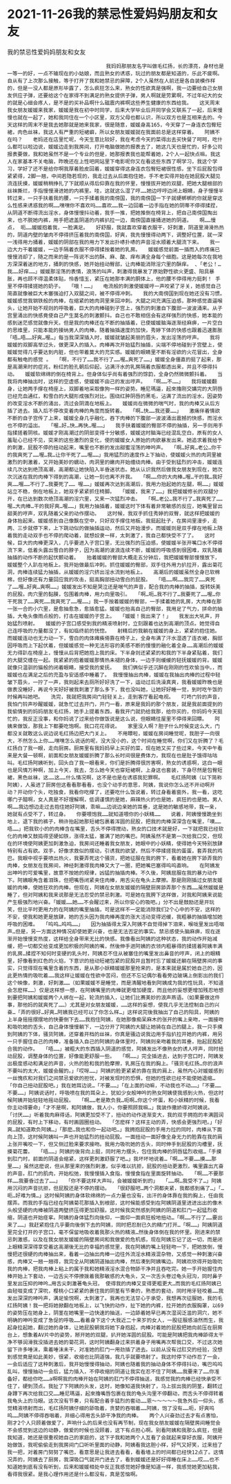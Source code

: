 # 2021-11-26我的禁忌性爱妈妈朋友和女友



我的禁忌性爱妈妈朋友和女友



                
									我妈妈那朋友名字叫做毛红扬，长的漂亮，身材也是一等一的好，一点不输现在的小姑娘，而且熟女的诱惑，玩过的朋友都是知道的，乐此不疲啊。自从有了上次那么接触，等于打开了我和她禁忌的屏障，2个人虽然在人前还是各自装模作样的，但是一没人都是原形毕露了，怎么疯狂怎么来，熟女的性欲真是强啊，我一边要给自己女朋友供应子弹，还要给这个在家得不到满足的熟女提供子弹，男人啊就是劳累啊，不过年纪大的女的就是心细会疼人，是不是的买补品啊什么磁震内裤啊这些养生健康的东西给我。　　这天周末我女朋友媛媛来我家，媛媛是我在初中时同学，后来大学毕业后开同学会又联系了一起，后来慢慢也就在一起了，她和我同住在一个小区里，双方父母也都认识，所以双方也是互相来去的。今天这样的周末不是我去她那就是她来我家，很是随意，媛媛身高165，今天穿了一身连衣包臀短裙，肉色丝袜，我这人有严重的短裙癖，所以女朋友媛媛就在我面前总是这样穿着。　　阿姨不在吗？　　老妈还在店里忙呢，今天生意比较好，我在考虑今天的菜得出去买快餐了呵呵，吃什么都可以啦边说，媛媛边走到我房间，打开电脑做她的报表去了，她这几天也是忙的，好多公司报表要做，我和她虽然不是一个专业的但是，她那报表我也能帮着她，2个人一起快点嘛。我这人在家基本不关电脑，昨晚还在上性吧网站里下电影呢你又在看这些东西了啊学习，我这个学习，学好了还不是给你啊我厚着脸皮回着，媛媛穿得这身连衣包臀短裙很性感，坐下后屁股包得紧紧得，2脚一翘，中间若隐若现的，我走过去从后面抱住她，手不老实得开始在她屁股大腿见流连抚摸，媛媛稍稍挣扎了下就顺从得后仰靠在我的怀里，慢慢拔开她的双腿，把她大腿根部的丝袜撕烂，手指慢慢滑进她的内裤里。哇，这就这么湿了哼……她边哼哼边闭上眼睛，身子慢慢半转过来，一只手扶着我的腰，一只手揉着我的南傍国，我的南傍国一下子就硬梆梆的你就是穿这么性感来诱惑我的啊……嘿嘿你不喜欢吗……喜欢……我一边回着一边手指在她的阴蒂不停得揉捏，从阴道不断得流出淫水，身体慢慢抖动着，我手一推，把她推倒在椅背上，把自己南傍国掏出来，也不脱她内裤，用手把遮盖阴道的内裤扒拉一边，南傍国直接捅进她的阴道。　　啊……慢点， 呃……媛媛抱着我，一脸满足。　　好舒服，我就喜欢穿着衣服干，好刺激，阴道里滑滑热热的，阴道内壁的皱肉不停得挤压着我的南傍国，好爽，我先慢慢得动两下，调整好位置，就一深一浅得用力捅着，媛媛的阴部在我的用力下发出扑哧扑哧的声音淫水顺着大腿流下来。　　我一边大力干着媛媛，一边手隔着衣服不停得揉按着她的乳房。　　媛媛感觉前面一插而入的疼痛已慢慢消却了，随之而来的是一阵说不出的酥、麻、酸、痒布满全身每个细胞。这是她每次在我地方深深着迷的地方，捅刺的快感，她开始扭动臀部，让肉棒能消除淫穴里的酥痒。 、「老公！…我……好痒……」媛媛那淫荡的表情，浪荡的叫声，刺激得我暴发了原始野性欲火更盛、阳具暴 胀，再也顾不得温柔体贴，怜香惜玉，紧压在她那丰满的胴体上，他的腰不停得用力挺刺！ 手里不停得揉搓她的奶子。　　「哦！……」　　电流般的刺激使媛媛哼一声咬紧了牙关，她感觉自己简直就像被巨大木塞强迫打入双腿之间，被不停得冲刺。　　我的大南傍国到现在她还没有习惯。　　媛媛感觉我钢铁般的肉棒，在缩紧的她肉洞里来回冲刺。大腿之间充满压迫感，那种感觉直逼喉头，让她开始不规则的呼吸着，巨大的肉棒碰到子宫上，强烈的刺激自下腹部一波波涌来。从子宫里涌出的快感竟使自己产生莫名的刺激颤抖。自己也不敢相信会有这样强烈的快感，她本能的感到迷茫感觉就像升天。但是我的肉棒还在不断的抽插着，已使媛媛脑海逐渐经麻痹，一片空白的思维里，只能本能的接纳男人的肉棒。随着抽插速度的加快，秀婷下体的快感也跟着迅速膨胀「唔…唔……好爽…喔…」每当我深深插入时，媛媛就皱起美丽的眉头，发出淫荡的哼声。　　我将媛媛的双脚高举过头，做更深入的插入。肉棒再次开始猛烈抽插，尖端不停地碰到子宫壁上，使媛媛觉得几乎要达到内脏，但也带着莫大的充实感。媛媛的眼睛里不断有淫欲的火花冒出，全身都有触电的感觉 。　　「啊，不行了……我不行了……喔…爽死了……」媛媛全身僵直的挺了起来，那是高潮来时的症兆，粉红的脸孔朝后仰起，沾满汗水的乳房隔着衣服都透出来，并且不停得抖动。　　媛媛软绵绵的倒在椅背上。但身体似乎尚有着强烈的馀韵，全身仍然微微颤抖着。　　当我将肉棒抽出时，这样的空虚感，使媛媛不由己的发出哼声。　　「啊……不……」　　我将媛媛翻身，让她两手撑在椅座上，双脚着地采取像狗一样的姿势。睡尼瑪逼，起來擼刚交媾完的大阴唇已经充血通红，和雪白的大腿形成强烈对比。围绕红肿阴唇的黑毛，沾满了流出的淫水，因姿势的改变淫水不断的涌出，流过会阴滴在地板上。　　媛媛尚在微微的喘气时，我的肉棒又从后方插了进去。插入后不停改变着肉棒的角度而旋转着。　　「啊…快……我还要……」　　激痛伴着情欲不断的自子宫传了上来，媛媛全身几乎融化，吞下肉棒的下腹部一波波涌出震撼的快感，而淫水也不停的溢出。　　「喔…好…快…再快…喔……」　　我手扶着媛媛的臀部不停的抽插，另一手则用手指揉搓着阴核。媛媛才刚高潮过的阴部变得十分敏感，媛媛这时脑海已经混乱空白，原有的女人羞耻心已经不见，突来的这些激烈的变化，使的媛媛女人原始的肉欲暴发出来。她追求着我给予的刺激，屁股不停的扭动起来，嘴里也不断的发出甜蜜淫荡的呻吟声。　　「啊…好爽…老公…你干的我爽死了……喔…我…让你干死了……喔……」我用猛烈的速度作上下抽动，使媛媛火热的肉洞里被激烈的刺激着，又开始美妙的蠕动，肉洞里的嫩肉开始缠绕肉棒。由于受到猛烈的冲击，媛媛连续几次达到绝顶高潮，高潮都让她快陷入半昏迷状态。她从认识我然后做我女朋友到现在，她次次沉迷在我的肉棒下得到的高潮，让她一刻也离不开我。　　「啊……你的大肉棒…喔…干的我…我好爽……喔……不行了…我要死了…… 喔……」媛媛再次达到高潮后，我用力抬起她的左腿，啊……」媛媛站立不稳，倒在地板上，她双手紧紧抓住椅脚。　　「媛媛，我来了……」我把媛媛修长的双腿分开，在已达到数次绝顶高潮的淫穴里，又来一次猛烈冲击。　　「啊…老公…我不行了…我爽死了……喔…大肉棒…干的我好爽…喔……」我用力抽插着，媛媛这时下体有着非常敏感的反应，她嘴里冒出甜美的哼声，双乳随着父亲的动作摆动。　　这时候，我双手抓住秀婷的双臀，就这样把媛媛的身体抬起来。媛媛感到自己像飘在空中，只好双手撑住地板。我挺起肚子，在房间里漫步，走两、三步就停下来，上下跳动似的做抽插运动，然后又开始漫步。而媛媛则是双手撑在地板上随着我的走动双手也不停的爬动着，就想奴隶一样，太刺激了，我自己都快受不了了。　　这时候，巨大的肉棒更深入，几乎要进入子宫口里，无比强烈的压迫感，使媛媛半张开嘴口水不停得流下来，低着头露出雪白的脖子，因为高潮的波浪连续不断，媛媛的呼吸感到很困难，双乳随着抽插的动作不断的起伏颤动着。　　抬着媛媛的臀部大概走五分钟后，我把媛媛臀部慢慢放下，媛媛整个人趴在地板上。我开始做最后冲刺。抓住媛媛的臀部，双手往外用力扒拉开，露出菊花洞，肉棒连续猛力抽插，从媛媛的淫穴挤出淫水流到地板上。　　高潮后的媛媛虽然全身已软棉棉，但好像还有力量回应我的攻击，挺高胸部扭动雪白的屁股。　　「唔……啊……我完了……爽死了……喔…好爽…爽啊……」媛媛发出不知是哭泣还是喘气的声音，配合我的肉棒的抽插，旋转妖美的屁股。肉穴里的黏膜，包围着肉棒，用力向里吸引。　　「啊…呃…我不行了…我要死了……喔…你干死我了……爽死……我爽死了……喔……」我一手按着媛媛的臀部，一手揉着她的乳房，大肉棒在那一张一合的小穴里，是愈抽愈急，愈插愈猛。媛媛也抬高自己的臀部，我用足了气力，拼命的抽插，大龟头像雨点般的，打击在媛媛的子宫上。　　「媛媛！我出来了！」　　我发出大吼声，开始猛烈喷射。　　媛媛的子宫口感受到我的精液喷射时，立刻跟着也达到高潮的顶点。她觉得自己连呼吸的力量都没了，有如临终前的恍惚。　　射精后的我躺在媛媛的身上，紧紧的抱住她。而媛媛连动也无力动一下，雪白的肉体瘫痪倚靠在椅子上，全身布满了汗水湿透了连衣裙，胸部因呼吸而上下起伏着，但媛媛感觉一种无法形容的美感不断的慢慢的融化着全身……高潮后的媛媛无力得趴在椅座上，慢慢从后背把她抱上我的床。下半身则还紧紧的和我的下半身紧贴着，我们的大腿交缠在一起。我紧紧的抱着媛媛那情热未褪的身体，一边手则缓缓的轻抚媛媛的背。媛媛就像只温驯的猫般的闭着眼睛，接受我的爱抚。　　我们俩似乎还沉醉在刚刚的性欢愉当中。，而媛媛也在满足之后的充盈与安适感中睡着了。 我慢慢抽出肉棒，媛媛在我抽出肉棒的过程中轻皱下眉头，一拧了一声，我则起来去厕所好好洗了一下，运动过后洗澡真爽，我看媛媛昨晚也是做表没睡好，再说今天好好被我刺激了那么多下，我也没叫她，让她好好睡一觉，到时吃午饭的时候再叫她吧。　　洗完，我就把我房间门轻轻关上，走到客厅看起电视。　　叮咚门铃的声音，我怕门铃声吵醒媛媛，就急忙过去开门，开门一看，原来是我妈的那个朋友，就是我前面提到的我偷情到的妈妈朋友毛红扬，她手上提着东西，看我开门就扔给我那，给你买的，你妈妈今天挺忙的，我反正没事，和你妈说了过来给你做饭说是这么说，但眼睛往屋里不停得来回瞟。　　阿姨来做饭，那我上下都要吃饱啊。我口花花得说。　　家里没人啊？胆子什么时候变这么大，门都没关就敢这么说边说毛红扬边把大门关上。　　不用瞟啦，媛媛在房间睡觉呢，我胆子一向很大，不然怎么上你……嘿嘿怎么说话的呢，没大没小的，这个时间在睡觉啊，你们又在折腾了？毛红扬白了我一眼，走向厨房。厨房里有我妈妈早上买好的菜，现在她又买了些过来，今天中午看来是大餐一顿啊，前面和女朋友媛媛折腾了那么长时间很是费体力，我现在也是肚子饿得咕咕叫。毛红扬阿姨听到，回头白了我一眼看来，你们是折腾得很厉害啊，熟女的诱惑啊，这白一眼也是风情万种啊，加上今天，我去，怎么她今天也穿短裙啊，上身这也套装，下身尽然是包臀短裙，黑色丝袜，这……这……什么情况啊，这不是也是在诱惑我犯罪啊。　　毛红扬阿姨（以下简称阿姨），人虽进了厨房但这看看那看看，也没个动手的意思，阿姨，我说你怎么还不开动啊开动？开动你个头，吃独食，我看你吃撑了，还要吃什么饭说着，转过身看着窗外，我一看，这吃哪门子醋啊，女人真是不好理解啊，低调谨慎的是她，麻辣热火的也是她，疯狂的也是她。男人啊……我边想边走过去抱住她好阿姨，乖嘛……边说边亲她的耳垂，这是她的敏感地带，我一亲，她就有点受不了，转过身。　　你要喂饱我……就知道喂你的小妖精……　　说着，阿姨慢慢跪坐到地上，退下我的裤子，稍许抬起她那短裙包裹着浑圆的屁股，把我的肉棒深深含在嘴里，「噢……唔……」把我软小的的肉棒含在嘴里，舌头不停得搅动，熟女的口技术就是好，一下就把我已经软化的肉棒又鼓捣得坚硬如铁，涨得太猛，塞满了她的嘴巴。阿姨虽然不是第一次给我口交，但现在的环境使阿姨更加刺激急迫，我房间还睡着我女朋友，她眼中的小妖精，使得她今天特别放肆特别有占有欲。双手，好像求救似的摆动，引诱我的欲望，然后不停揉搓我的蛋蛋，套弄我的鸡巴。我眼中视乎要喷出热火，我要弄死这个骚货，把她征服在我的胯下，看着她在胯下舔弄我的肉棒，女朋友在我房间，神经刺激得我肉棒又大了一圈，把她嘴巴塞得呜呜直响。　　在阿姨发出呻吟的可爱嘴里，故意不按她的规律，凶猛的抽插肉棒。不久後，阿姨屈服在我的暴力动作下。阿姨眼角含着泪珠，但把嘴唇闭紧夹住肉棒，用舌尖在龟头上摩擦。那是刚刚插过女朋友媛媛的肉棒，使她狂欢的肉棒。但现在，阿姨在女朋友媛媛的隔壁厨房舔弄那个东西……虽然媛媛是睡了，但对阿姨和我来说那是无法忍受的禁忌刺激。可是她在我胯下这样做，对我和阿姨来说能产生极强烈地兴奋。「媛媛……她……不会醒过来，所以你安心的吸吧。」分不出是鼓励还是开玩笑，但比平时更用力的在阿姨的嘴里抽插，可是这样不一定能消除我们2个心中的不安，这样的不安，使我和她更是放肆，她的舌头因为我肉棒再度的涨大活动变得迟缓，我粗暴的抽插增加她呼吸的困难。　　「呜呜…呜呜……」　　因为抽插得太深入阿姨不自觉得掉下泪来，喉咙里发出唔咽声…但是，另一方面这种情况却使她更兴奋，也是无法否定的事实。禁忌感使头脑麻痹，现在逐渐开始慢慢变热度，这样给全身带来无比的快感。我像看出阿姨的这种状态，我的动作开始减缓，把一切都交给变成更加积极的阿姨的嘴，然後伸手进阿姨的衣领内粗暴得的揉搓着阿姨丰满的乳房…揉捏不知何时变硬的乳头时，阿姨忍不住从被塞住的嘴里发出鼻音的哼声，闭上的眼精里，好像看到红色的火焰，下意识的扭动短裙包紧的屁股并且暂时忘了媛媛还躺在隔壁房间的事实，只觉得现在嘴里含着的东西，是从那小妖精媛媛那里抢来的，是本来就是属於她自己的，因此更热情的吸吮着……我这样让媛媛在性欲中苦闷，但还不忘记偶尔看看旁边玻璃上倒影出的我们这个映像，刺激，好刺激……（如果媛媛不是睡觉，而是清醒地看到阿姨成为我的性玩具，不知道会怎麽样……）仅是这样想一想，在阿姨嘴里的肉棒就更增加硬度，而且他的妄想更增加残忍地想到要把阿姨和媛媛两个人绑在一起，轮流的插入，让她们比赛美妙的浪声燕语。（如果要做这件事，那他妈的就爽死了……）尤其是对女朋友媛媛，……这样的妄想，使我几乎无法控制自己的兴奋…「弄的很好…好爽…阿姨我已经可以了你怎么样…」这样说完後我抽出了自己的阳具，阿姨的上半身摇摇摆摆地的快要倒下去……我抱住阿姨，在她那像痴呆麻木的张开的嘴上亲吻，一面接吻和吸吮她的舌头，自己身体慢慢躺下，一边分开了阿姨的大腿让她骑在自己的腿上，我一只手摸到阿姨的下体，骚货阿姨，还穿着开档的丝袜，你真是骚边说我边用手指扒拉开她的内裤，用另一只手握住自己的肉棒，准备插入自己的阿姨的身体里时，阿姨则亲吻着我的耳垂，抬起屁股配合我的动作。　　「唔……」被粗大的东西插入阴道的感觉，阿姨发出不像熟女的诱人哼声，同时扭动屁股，调整身体的位置，好像能更舒服一些。　　「啊……」完全插进去，达到子宫口时，阿姨发出极度感动和满足的声音，火热的脸和我的脸摩擦，乳房压在我的胸上。「骚货毛红扬…你的浪声不要叫的太大，媛媛会醒的。」「哎呀……」阿姨的脸更紧紧的靠在我的肩上，虽然内心对媛媛感到一丝愧疚和对我们之间禁忌爱欲的担忧，对被发现时的恐惧，但她的性欲已经不能使她退缩…「你自己扭动屁股吧。」我在她耳边说…「不要……」「在上面的动嘛，不动我也不动……」「不要……不要……」阿姨说话时，呼吸喷在我的耳朵上，犹如少女般呻吟的熟女阿姨使我感到火热，但这时候阿姨开始轻轻地摇动屁股。　　「啊……老是欺负我…呃啊…你这个坏蛋，和小妖精的时候，我看你主动得要命」「才不是啊，和阿姨做，我人小，你要照顾我嘛…」我装作撒娇得对阿姨说。　　「讨厌……」听着我肉麻得话，阿姨更加受不了，扭动的动作逐渐变大，我的双手拥抱的丰满圆润的屁股，有时上下移动，有时画圆圈扭动。　　「怎麽样？这样主动的弄，快感会更强烈吧。」「好爽…就知道欺负阿姨…」「那麽…我也和你一起动吧…」我拥抱屁股的手用力拉的同时，肉棒从下面向上顶，这时候阿姨叫一声也开始猛烈的扭动屁股。一面扭动一面好像全身无力的脸靠在我的肩上张开嘴咬一下，但又侧过脸来要求接吻。我用力吸吮她的舌头，同时伸手到屁股的沟槽里，抚摸菊花蕾。　　「唔……」阿姨的後背向上挺，同时用力摆头，包住我肉棒的阴唇猛烈收缩…「手摸到肛门时，前面的阴道会缩紧，这样更刺激舒服了吧…」我坏坏地说着…「啊……不要……摸……那里……」虽然这麽说，但从那里来的强烈剌激，似乎难以抗拒，屁股的扭动更激烈，嘴里露出亢奋的声音。肛门的肌肉，开始松弛，我慢慢插入食指，慢慢食指在里面旋转抽动。　　「啊……不要那样……我要昏过去了……」　　「你不要这样大声叫，会被媛媛听到的」　　「……啊…我受不了…」阿姨用沉闷的声音抗拒，但屁股还是不停的摆动。　　「很舒服吧…两个洞都夹紧，我都感到痛了…」「…呃…好难为情…」这时候阿姨的身体软绵绵的一点力量也没有，出汗的身体靠在我的胸上，任由我摆弄。而我的手指已经在阿姨菊花那插入到根部，这时候能感受到在阿姨阴道里进进出出的像木头般坚硬的肉棒被阴道两壁挤压得更加舒服。这时候我突然感到阿姨的阴道和肛门一起猛烈收缩，阴道也开始痉挛。阿姨的身体猛烈向後仰，一面仰一面疯狂般地扭动…「啊……不行了……要出来了……」我赶紧抱住几乎要向後倒下去的阿姨，同时把忍耐已久的精门打开…「啊……」阿姨阴道里完全打开的子宫口，毫不保留地吸收着我那火热的精液…然後身体倒在我的怀里。刚进来的禁忌刺激感，以及在我女朋友媛媛的隔壁房间和我做爱的危机感，现在阿姨忘记了这一切，而是闭上眼精深深得享受着这高潮後无比的幸福的感觉里，我在阿姨的嘴上轻轻吻一下，把她放倒，慢慢把还很硬的肉棒抽出来，看着一边抽出肉棒一边往外流淫水精液混杂物，又感觉一种刺激兴奋感，肉棒又一翘一翘得，我完全从阿姨阴道抽出肉棒，然后凑到阿姨嘴边。阿姨欢欣得开始吸吮我的肉棒，把我肉棒上粘上的属于我和她精液淫水混合物舔干净并且吞吃完。她一手开始握住肉棒开始上下套动，一边舌尖不停撩拨着我那敏感的大龟头，又一次舌头卷过龟头冠沟，同时鼻子里发出压抑的呻吟…用舌尖刺激著龟头冠， 使得我的肉棒又变得更粗更大…而我的毛红扬阿姨已由轻啜变成了深吮，樱桃小口紧紧的裹住我的阴茎有节奏的，熟悉的套动，同时用牙轻咬着……我发出深深的呻吟声，满足愉悦啊，太刺激了。我再也无法甘心于承受，我想再次征服她，我的毛红扬阿姨！我一把将她掀翻在地板上，以飞快的动作，扯下她的内裤，拉开她的衣服胸罩，以69的姿势压在她身上，阴茎在她嘴里一边快速的抽送，一边舔着她早已再次湿润泛滥的洞穴，她不明确的呻吟变成了急促的呼吸……看着身下这个大我近二十来岁的女人，一股征服感油然而生，我起身拉起她，翻过她的身体，让她屁股朝我将她下身抱起，肉棒对着她的屁股把她向前压在厨房台上，想象着AV片中的姿势，掰开她的双腿，扒开她浑圆的屁股。可能是阿姨把我肉棒舔得太干净不够润滑我没插进去她的菊花洞，这时阿姨翻身过来拱着身子用嘴再次帮我口交，不过这次她留下许多唾沫，乘着唾沫未干，对准她的肛门一用劲插了进去。以前从没有过肛交的经验，没想到感觉竟是如此美妙，很紧，收缩也比阴道强，我几乎就要喷射了。我这时停下动作忍了一会，一会后适应了这种刺激后，我开始慢慢得抽动，阿姨也随着我的抽动身体不停得抖动，嘴巴呜呜乱叫，慢慢抽动一会后，猛力插入，不停收缩的阴道让我实在忍不住了阿姨……我要来了……你准备好，都给你吃……a啊啊我的肉棒开始在阿姨的肛门不停得抽送，我感觉我的肉棒已经快承受不住了，硬到顶点。我扯了下阿姨的头发，这时，她像知道我快射了，马上拔出我的阴茎，翻转过身蹲下再次给我口交……睡尼瑪逼，起來擼嘴唇包裹在我的龟头沟里不停翻动，而舌头不停得转着我龟头上的马眼。这次没有节奏，只有配合着手猛烈的套动……恩～～～～～我急外后一仰头，感觉精液喷射而出，毛红扬阿姨仔细的舔吸着，贪婪的吞咽着……阿姨，饱了没有……呃，好爽呜呜……阿姨不停得吞咽着，并细心得用舌头舔干净我的肉棒。　　两个人兴奋劲过去才有点害怕，刚才2个人只顾着做爱了，声响什么的后来也没有再节制，现在我女朋友媛媛在隔壁房间睡觉会不会感觉到这边的动静，做爱的时候也没顾着，这下有点担心啊。别看阿姨和我那么疯狂，但是我知道，她还是很重视她自己的家庭的，这下子我和她两个人互看了会就起来穿好衣服，阿姨开始做饭，我呢偷偷走到我房间门口听听里面的动静，阿姨看我这胆小样，好气又好笑，过来扭了我一把，对着房门努努了嘴巴，看意思是让我进去看看，看看墙上的时间都已经快12点了。这情况弄的，阿姨去了厨房，我深吸口气就开门进去了，看到媛媛还是好好得睡在床上……哎……也不知道她到底有没有听到，后来和媛媛相处中反正我感觉她好像是知道一样，我感觉她更加粘我，看得我很紧。是我心理作用还是什么都没有，真是苦恼啊。 
									
								
            

